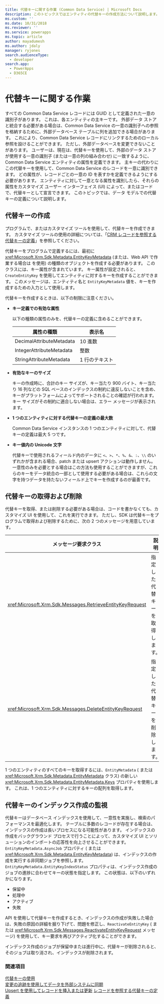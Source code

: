 ```yaml
---
title: 代替キーに関する作業 (Common Data Service) | Microsoft Docs
description: このトピックスではエンティティの代替キーの作成方法について説明します。 代替キーはプログラムで、またはカスタマイズ ツールを使用して作成することができます
ms.custom: ''
ms.date: 10/31/2018
ms.reviewer: ''
ms.service: powerapps
ms.topic: article
author: mayadumesh
ms.author: jdaly
manager: ryjones
search.audienceType:
  - developer
search.app:
  - PowerApps
  - D365CE
---
```

# <a name="work-with-alternate-keys"></a>代替キーに関する作業

すべての Common Data Service レコードには GUID として定義された一意の識別子があります。 これは、各エンティティの主キーです。 外部データ ストアと統合する必要がある場合は、Common Data Service の一意の識別子への参照を格納するために、外部データベース テーブルに列を追加できる場合があります。 これにより、Common Data Service レコードにリンクするためのローカル参照を設けることができます。 ただし、外部データベースを変更できないことがあります。 ユーザーは、現在は、代替キーを使用して、外部のデータ ストアが使用する一意の識別子 (または一意の列の組み合わせ) に一致するように、Common Data Service エンティティの属性を定義できます。 主キーの代わりにこの代替キーを使用して、Common Data Service のレコードを一意に識別できます。 どの属性が、レコードごとの一意の ID を表すかを定義できるようにする必要があります。 エンティティに対して一意となる属性を識別したら、それらの属性をカスタマイズ ユーザー インターフェイス (UI) によって、またはコードで、代替キーとして宣言できます。 このトピックでは、データ モデルでの代替キーの定義について説明します。  

<a name="BKMK_Declare"></a>

## <a name="create-alternate-keys"></a>代替キーの作成  

プログラムで、またはカスタマイズ ツールを使用して、代替キーを作成できます。 カスタマイズ ツールの使用の詳細については、「[CRM レコードを参照する代替キーの定義](https://technet.microsoft.com/library/29e53691-0b18-4fde-a1d0-7490aa227898.aspx)」を参照してください。  

代替キーをプログラムで定義するには、最初に <xref:Microsoft.Xrm.Sdk.Metadata.EntityKeyMetadata> (または、Web API で作業する場合は <xref href="Microsoft.Dynamics.CRM.EntityKeyMetadata?text=EntityKeyMetadata EntityType" /> を使用) の種類のオブジェクトを作成する必要があります。 このクラスには、キー属性が含まれています。 キー属性が設定されると、`CreateEntityKey` を使用してエンティティに対するキーを作成することができます。 このメッセージは、エンティティ名と `EntityKeyMetadata` 値を、キーを作成するための入力として使用します。  

代替キーを作成するときは、以下の制限に注意ください。  

- **キー定義での有効な属性**  

   以下の種類の属性のみを、代替キーの定義に含めることができます。  


  |      属性の種類      |    表示名     |
  |--------------------------|---------------------|
  | DecimalAttributeMetadata |   10 進数    |
  | IntegerAttributeMetadata |    整数     |
  | StringAttributeMetadata  | 1 行のテキスト |


- **有効なキーのサイズ**  

   キーの作成時に、合計のキー サイズが、キー当たり 900 バイト、キー当たり 16 列などの SQL ベースのインデックスの制約に違反しないことを含め、キーがプラットフォームによってサポートされることの確認が行われます。 キー サイズがその制約に適合しない場合は、エラー メッセージが表示されます。  

- **1 つのエンティティに対する代替キーの定義の最大数**  

   Common Data Service インスタンスの 1 つのエンティティに対して、代替キーの定義は最大 5 つです。  

- **キー値内の Unicode 文字**

  代替キーで使用されるフィールド内のデータに `<`、`>`、`*`、`%`、`&`、`:`、`\\` のいずれかが含まれる場合、patch または upsert アクションは動作しません。  一意性のみを必要とする場合はこの方法も使用することができますが、これらのキーをデータ統合の一部として使用する必要がある場合は、これらの文字を持つデータを持たないフィールド上でキーを作成するのが最善です。

<a name="BKMK_crud"></a>   

## <a name="retrieve-and-delete-alternate-keys"></a>代替キーの取得および削除  

代替キーを取得、または削除する必要がある場合は、コードを書かなくても、カスタマイズ UI を使用して、これを実行できます。 ただし、SDK は代替キーをプログラムで取得および削除するために、次の 2 つのメッセージを用意しています。  

|メッセージ要求クラス|説明|  
|---------------------------|-----------------|  
|<xref:Microsoft.Xrm.Sdk.Messages.RetrieveEntityKeyRequest>|指定した代替キーを取得します。|  
|<xref:Microsoft.Xrm.Sdk.Messages.DeleteEntityKeyRequest>|指定した代替キーを削除します。|  

1 つのエンティティのすべてのキーを取得するには、`EntityMetadata` (<xref href="Microsoft.Dynamics.CRM.EntityMetadata?text=EntityMetadata EntityType" /> または <xref:Microsoft.Xrm.Sdk.Metadata.EntityMetadata> クラス) の新しい<xref:Microsoft.Xrm.Sdk.Metadata.EntityMetadata.Keys> プロパティを使用します。 これは、1 つのエンティティに対するキーの配列を取得します。  

<a name="BKMK_index"></a>   

## <a name="monitor-index-creation-for-alternate-keys"></a>代替キーのインデックス作成の監視  

代替キーはデータベース インデックスを使用して、一意性を実施し、検索のパフォーマンスを最適化します。 テーブルに多数のレコードが存在する場合は、インデックスの作成は長いプロセスになる可能性があります。 インデックスの作成をバックグラウンド プロセスで行うことによって、カスタマイズ UI とソリューションのインポートの応答性を向上させることができます。 `EntityKeyMetadata.AsyncJob` プロパティ (<xref href="Microsoft.Dynamics.CRM.EntityKeyMetadata?text=EntityKeyMetadata EntityType" /> または <xref:Microsoft.Xrm.Sdk.Metadata.EntityKeyMetadata>) は、インデックスの作成を実行する非同期ジョブを参照します。 `EntityKeyMetadata.EntityKeyIndexStatus` プロパティは、インデックス作成のジョブの進捗に合わせてキーの状態を指定します。 この状態は、以下のいずれかになります。  

- 保留中  
- 処理中  
- アクティブ  
- 失敗  

API を使用して代替キーを作成するとき、インデックスの作成が失敗した場合は、失敗の原因の詳細を掘り下げて、問題を修正し、`ReactivateEntityKey` (<xref href="Microsoft.Dynamics.CRM.ReactivateEntityKey?text=ReactivateEntityKey Action" /> または <xref:Microsoft.Xrm.Sdk.Messages.ReactivateEntityKeyRequest> メッセージ) を使用して、キー要求を再びアクティブ化することができます。  

インデックス作成のジョブが保留中または進行中に、代替キーが削除されると、そのジョブは取り消され、インデックスが削除されます。  

### <a name="see-also"></a>関連項目  
 [代替キーの使用](use-alternate-key-create-record.md)<br />
 [変更の追跡を使用してデータを外部システムに同期](use-change-tracking-synchronize-data-external-systems.md)<br />
 [Upsert を使用してレコードを挿入または更新](use-upsert-insert-update-record.md) [レコードを参照する代替キーの定義](../../maker/common-data-service/define-alternate-keys-reference-records.md)